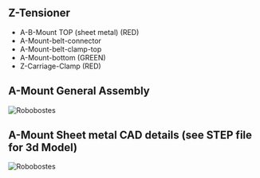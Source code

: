 ## Z-Tensioner
  - A-B-Mount TOP (sheet metal) (RED)
  - A-Mount-belt-connector
  - A-Mount-belt-clamp-top
  - A-Mount-bottom (GREEN)
  - Z-Carriage-Clamp (RED)
  
## A-Mount General Assembly
![Robobostes](A-Mount.png)
## A-Mount Sheet metal CAD details (see STEP file for 3d Model)
![Robobostes](A-Mount-top-CAD.png)

